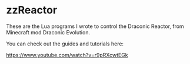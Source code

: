 # zzReactor
These are the Lua programs I wrote to control the Draconic Reactor, from Minecraft mod Draconic Evolution.

You can check out the guides and tutorials here:

https://www.youtube.com/watch?v=r9pRXcwtEGk